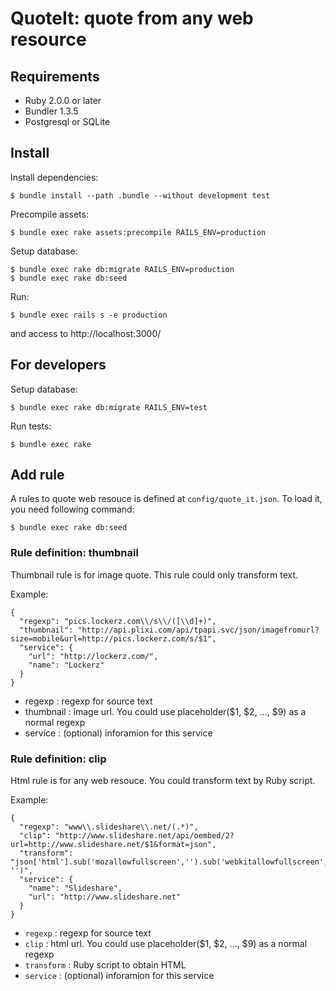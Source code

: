 # QuoteIt: quote from any web resource

## Requirements

 * Ruby 2.0.0 or later
 * Bundler 1.3.5
 * Postgresql or SQLite

## Install

Install dependencies:

    $ bundle install --path .bundle --without development test

Precompile assets:

    $ bundle exec rake assets:precompile RAILS_ENV=production

Setup database:

    $ bundle exec rake db:migrate RAILS_ENV=production
    $ bundle exec rake db:seed

Run:

    $ bundle exec rails s -e production

and access to http://localhost:3000/

## For developers

Setup database:

    $ bundle exec rake db:migrate RAILS_ENV=test

Run tests:

    $ bundle exec rake

## Add rule

A rules to quote web resouce is defined at `config/quote_it.json`. To load it, you need following command:

    $ bundle exec rake db:seed

### Rule definition: thumbnail

Thumbnail rule is for image quote. This rule could only transform text.

Example:

    {
      "regexp": "pics.lockerz.com\\/s\\/([\\d]+)",
      "thumbnail": "http://api.plixi.com/api/tpapi.svc/json/imagefromurl?size=mobile&url=http://pics.lockerz.com/s/$1",
      "service": {
        "url": "http://lockerz.com/",
        "name": "Lockerz"
      }
    }

 * regexp :    regexp for source text
 * thumbnail :    image url. You could use placeholder($1, $2, ..., $9) as a normal regexp
 * service :    (optional) inforamion for this service

### Rule definition: clip
Html rule is for any web resouce. You could transform text by Ruby script.

Example:

    {
      "regexp": "www\\.slideshare\\.net/(.*)",
      "clip": "http://www.slideshare.net/api/oembed/2?url=http://www.slideshare.net/$1&format=json",
      "transform": "json['html'].sub('mozallowfullscreen','').sub('webkitallowfullscreen','').sub('allowfullscreen', '')",
      "service": {
        "name": "Slideshare",
        "url": "http://www.slideshare.net"
      }
    }

 * `regexp` : regexp for source text
 * `clip` : html url. You could use placeholder($1, $2, ..., $9) as a normal regexp
 * `transform` : Ruby script to obtain HTML
 * `service` : (optional) inforamion for this service

